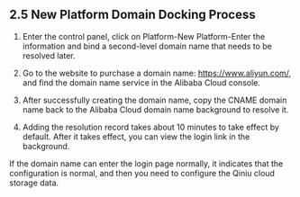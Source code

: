 ## 2.5 New Platform Domain Docking Process

1. Enter the control panel, click on Platform-New Platform-Enter the information and bind a second-level domain name that needs to be resolved later.

2. Go to the website to purchase a domain name: https://www.aliyun.com/, and find the domain name service in the Alibaba Cloud console.

3. After successfully creating the domain name, copy the CNAME domain name back to the Alibaba Cloud domain name background to resolve it.

4. Adding the resolution record takes about 10 minutes to take effect by default. After it takes effect, you can view the login link in the background.

If the domain name can enter the login page normally, it indicates that the configuration is normal, and then you need to configure the Qiniu cloud storage data.
